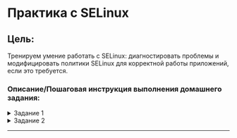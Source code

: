 # Практика с SELinux

## Цель:

Тренируем умение работать с SELinux: диагностировать проблемы и модифицировать политики SELinux для корректной работы приложений, если это требуется.

### Описание/Пошаговая инструкция выполнения домашнего задания:

<details> 
 <summary markdown="span">Задание 1</summary>

 1.  Запустить nginx на нестандартном порту 3-мя разными способами:

*   переключатели setsebool;
*   добавление нестандартного порта в имеющийся тип;
*   формирование и установка модуля SELinux.
   
    К сдаче:
    README с описанием каждого решения (скриншоты и демонстрация приветствуются).


 2.    Обеспечить работоспособность приложения при включенном selinux.

*    развернуть приложенный стенд https://github.com/mbfx/otus-linux-adm/tree/master/selinux_dns_problems;
*    выяснить причину неработоспособности механизма обновления зоны (см. README);
*    предложить решение (или решения) для данной проблемы;
*    выбрать одно из решений для реализации, предварительно обосновав выбор;
*    реализовать выбранное решение и продемонстрировать его работоспособность.
   
 К сдаче:  
   README с анализом причины неработоспособности, возможными способами решения и обоснованием выбора одного из них;
   исправленный стенд или демонстрация работоспособной системы скриншотами и описанием.

---


### Запустить nginx на нестандартном порту 3-мя разными способами:

1. Создаем [стенд](task1/Vagrantfile)
2. Поднимаем [инфраструктуру и Nginx](task1/playbook.yml)
3. Заходим на машину
   ```sh
   vssh
   ```
4. Проверяем статус Nginx

```sh
[vagrant@selinux-server ~]$ systemctl status nginx
● nginx.service - The nginx HTTP and reverse proxy server
   Loaded: loaded (/usr/lib/systemd/system/nginx.service; enabled; vendor preset: disabled)
   Active: failed (Result: exit-code) since Sun 2022-10-30 12:47:06 UTC; 4min 53s ago
  Process: 7628 ExecStartPre=/usr/sbin/nginx -t (code=exited, status=1/FAILURE)
  Process: 7626 ExecStartPre=/usr/bin/rm -f /run/nginx.pid (code=exited, status=0/SUCCESS)
```

```sh
[root@selinux-server vagrant]# cat /var/log/nginx/
[root@selinux-server vagrant]# cat /var/log/nginx/error.log 
2022/10/30 12:46:51 [emerg] 7546#0: bind() to 0.0.0.0:4881 failed (13: Permission denied)
2022/10/30 12:46:56 [emerg] 7574#0: bind() to 0.0.0.0:4881 failed (13: Permission denied)
2022/10/30 12:47:01 [emerg] 7601#0: bind() to 0.0.0.0:4881 failed (13: Permission denied)
2022/10/30 12:47:06 [emerg] 7628#0: bind() to 0.0.0.0:4881 failed (13: Permission denied)
```


5. Проверяем логи аудита
```sh
[root@selinux-server vagrant]# grep 4881 /var/log/audit/audit.log 
type=AVC msg=audit(1667134011.270:1315): avc:  denied  { name_bind } for  pid=7546 comm="nginx" src=4881 scontext=system_u:system_r:httpd_t:s0 tcontext=system_u:object_r:unreserved_port_t:s0 tclass=tcp_socket permissive=0
```

6. Формируем отчет аудита

``` sh
   [root@selinux-server vagrant]# grep  667134026.941:1339 /var/log/audit/audit.log  | audit2why
type=AVC msg=audit(1667134026.941:1339): avc:  denied  { name_bind } for  pid=7628 comm="nginx" src=4881 scontext=system_u:system_r:httpd_t:s0 tcontext=system_u:object_r:unreserved_port_t:s0 tclass=tcp_socket permissive=0

        Was caused by:
        The boolean nis_enabled was set incorrectly. 
        Description:
        Allow nis to enabled

        Allow access by executing:
        # setsebool -P nis_enabled 1
```

Видим - возможность применени я рекомендации 
``` sh
setsebool -P nis_enabled 1
```

применяе ее
```sh
setsebool -P nis_enabled on
```

Перезапускаем Nginx
```sh
systemctl restart nginx
```
```sh
[root@selinux-server vagrant]# systemctl status  nginx
● nginx.service - The nginx HTTP and reverse proxy server
   Loaded: loaded (/usr/lib/systemd/system/nginx.service; enabled; vendor preset: disabled)
   Active: active (running) since Sun 2022-10-30 13:03:55 UTC; 18s ago
  Process: 7752 ExecStart=/usr/sbin/nginx (code=exited, status=0/SUCCESS)
  Process: 7749 ExecStartPre=/usr/sbin/nginx -t (code=exited, status=0/SUCCESS)
  Process: 7748 ExecStartPre=/usr/bin/rm -f /run/nginx.pid (code=exited, status=0/SUCCESS)
 Main PID: 7753 (nginx)
    Tasks: 3 (limit: 12403)
   Memory: 5.0M
   CGroup: /system.slice/nginx.service
           ├─7753 nginx: master process /usr/sbin/nginx
           ├─7754 nginx: worker process
           └─7755 nginx: worker process

Oct 30 13:03:55 selinux-server systemd[1]: Starting The nginx HTTP and reverse proxy server...
Oct 30 13:03:55 selinux-server nginx[7749]: nginx: the configuration file /etc/nginx/nginx.conf syntax is ok
Oct 30 13:03:55 selinux-server nginx[7749]: nginx: configuration file /etc/nginx/nginx.conf test is successful
Oct 30 13:03:55 selinux-server systemd[1]: nginx.service: Failed to parse PID from file /run/nginx.pid: Invalid argument
Oct 30 13:03:55 selinux-server systemd[1]: Started The nginx HTTP and reverse proxy server.
```

Возвращаем проблему 
``` sh
setsebool -P nis_enabled off
```

![dd](pict\1.png)
7. разрешим в SELinux работу nginx на порту TCP 4881 c помощью добавления нестандартного порта в имеющийся тип
проверяем пул портов доступных для HTTP
```sh
[root@selinux-server vagrant]# semanage port -l | grep http
http_cache_port_t              tcp      8080, 8118, 8123, 10001-10010
http_cache_port_t              udp      3130
http_port_t                    tcp      80, 81, 443, 488, 8008, 8009, 8443, 9000
pegasus_http_port_t            tcp      5988
pegasus_https_port_t           tcp      5989
```
Добавялем порт  в пул HTTp
```sh
semanage port -a -t http_port_t -p tcp 4881
```
рестартуем Nginx
```sh
systemctl restart nginx
```
проверяем статус Nginx
```sh
[root@selinux-server vagrant]# systemctl status nginx
● nginx.service - The nginx HTTP and reverse proxy server
   Loaded: loaded (/usr/lib/systemd/system/nginx.service; enabled; vendor preset: disabled)
   Active: active (running) since Sun 2022-10-30 13:40:51 UTC; 26s ago
  Process: 7824 ExecStart=/usr/sbin/nginx (code=exited, status=0/SUCCESS)
  Process: 7822 ExecStartPre=/usr/sbin/nginx -t (code=exited, status=0/SUCCESS)
  Process: 7820 ExecStartPre=/usr/bin/rm -f /run/nginx.pid (code=exited, status=0/SUCCESS)
 Main PID: 7825 (nginx)
    Tasks: 3 (limit: 12403)
   Memory: 5.0M
   CGroup: /system.slice/nginx.service
           ├─7825 nginx: master process /usr/sbin/nginx
           ├─7826 nginx: worker process
           └─7827 nginx: worker process

Oct 30 13:40:51 selinux-server systemd[1]: Starting The nginx HTTP and reverse proxy server...
Oct 30 13:40:51 selinux-server nginx[7822]: nginx: the configuration file /etc/nginx/nginx.conf syntax is ok
Oct 30 13:40:51 selinux-server nginx[7822]: nginx: configuration file /etc/nginx/nginx.conf test is successful
Oct 30 13:40:51 selinux-server systemd[1]: nginx.service: Failed to parse PID from file /run/nginx.pid: Invalid argument
Oct 30 13:40:51 selinux-server systemd[1]: Started The nginx HTTP and reverse proxy server.
```

```sh
[root@selinux-server vagrant]# curl localhost:4881
<h1>Hi,  I am selinux-server  machine </h1>[root@selinux-server vagrant]# 
```

Возвращаем проблему 
```sh
[root@selinux-server vagrant]# semanage port -d -t http_port_t -p tcp 4881
```

![dd](pict\2.png)
8. Разрешим в SELinux работу nginx на порту TCP 4881 c помощью формирования
и установки модуля SELinux

```sh

[root@selinux-server vagrant]# systemctl restart nginx
Job for nginx.service failed because the control process exited with error code.
See "systemctl status nginx.service" and "journalctl -xe" for details.
[root@selinux-server vagrant]# systemctl status nginx
● nginx.service - The nginx HTTP and reverse proxy server
   Loaded: loaded (/usr/lib/systemd/system/nginx.service; enabled; vendor preset: disabled)
   Active: failed (Result: exit-code) since Sun 2022-10-30 14:23:46 UTC; 10s ago
  Process: 7824 ExecStart=/usr/sbin/nginx (code=exited, status=0/SUCCESS)
  Process: 7872 ExecStartPre=/usr/sbin/nginx -t (code=exited, status=1/FAILURE)
  Process: 7868 ExecStartPre=/usr/bin/rm -f /run/nginx.pid (code=exited, status=0/SUCCESS)
 Main PID: 7825 (code=exited, status=0/SUCCESS)

Oct 30 14:23:45 selinux-server systemd[1]: nginx.service: Succeeded.
Oct 30 14:23:45 selinux-server systemd[1]: Stopped The nginx HTTP and reverse proxy server.
Oct 30 14:23:45 selinux-server systemd[1]: Starting The nginx HTTP and reverse proxy server...
Oct 30 14:23:46 selinux-server nginx[7872]: nginx: the configuration file /etc/nginx/nginx.conf syntax is ok
Oct 30 14:23:46 selinux-server nginx[7872]: nginx: [emerg] bind() to 0.0.0.0:4881 failed (13: Permission denied)
Oct 30 14:23:46 selinux-server nginx[7872]: nginx: configuration file /etc/nginx/nginx.conf test failed
Oct 30 14:23:46 selinux-server systemd[1]: nginx.service: Control process exited, code=exited status=1
Oct 30 14:23:46 selinux-server systemd[1]: nginx.service: Failed with result 'exit-code'.
Oct 30 14:23:46 selinux-server systemd[1]: Failed to start The nginx HTTP and reverse proxy server.
```

```sh
[root@selinux-server vagrant]# grep nginx /var/log/audit/audit.log | audit2allow -M nginx
******************** IMPORTANT ***********************
To make this policy package active, execute:

semodule -i nginx.pp

[root@selinux-server vagrant]# 
```

```sh
[root@selinux-server vagrant]# cat nginx.te 

module nginx 1.0;

require {
        type httpd_t;
        type unreserved_port_t;
        class tcp_socket name_bind;
}

#============= httpd_t ==============

#!!!! This avc can be allowed using the boolean 'nis_enabled'
allow httpd_t unreserved_port_t:tcp_socket name_bind;
```

```sh
semodule -i nginx.pp
```

```sh
[root@selinux-server vagrant]# systemctl status nginx
● nginx.service - The nginx HTTP and reverse proxy server
   Loaded: loaded (/usr/lib/systemd/system/nginx.service; enabled; vendor preset: disabled)
   Active: active (running) since Sun 2022-10-30 14:28:47 UTC; 11s ago
  Process: 7898 ExecStart=/usr/sbin/nginx (code=exited, status=0/SUCCESS)
  Process: 7896 ExecStartPre=/usr/sbin/nginx -t (code=exited, status=0/SUCCESS)
  Process: 7894 ExecStartPre=/usr/bin/rm -f /run/nginx.pid (code=exited, status=0/SUCCESS)
 Main PID: 7899 (nginx)
    Tasks: 3 (limit: 12403)
   Memory: 5.0M
   CGroup: /system.slice/nginx.service
           ├─7899 nginx: master process /usr/sbin/nginx
           ├─7900 nginx: worker process
           └─7901 nginx: worker process

Oct 30 14:28:47 selinux-server systemd[1]: Starting The nginx HTTP and reverse proxy server...
Oct 30 14:28:47 selinux-server nginx[7896]: nginx: the configuration file /etc/nginx/nginx.conf syntax is ok
Oct 30 14:28:47 selinux-server nginx[7896]: nginx: configuration file /etc/nginx/nginx.conf test is successful
Oct 30 14:28:47 selinux-server systemd[1]: Started The nginx HTTP and reverse proxy server.
```

![Решение 3](pict\3.png)

</details>


<details>

 <summary markdown="span">Задание 2</summary>
1. Поднимаем инфраструктуру
   
```sh
vagrant up
```
2. Заходим на машину клиент и обновляем 
``` sh 
vssh client
```
``` sh
 nsupdate -k /etc/named.zonetransfer.key
    server 192.168.50.10
    zone ddns.lab 
    update add www.ddns.lab. 60 A 192.168.50.15
    send
```

```sh
[vagrant@client ~]$ nsupdate -k /etc/named.zonetransfer.key
> server 192.168.50.10
> zone ddns.lab 
> update add www.ddns.lab. 60 A 192.168.50.15
> send
update failed: SERVFAIL
```

проверим  логи аудита на клиенте

```sh
sudo cat /var/log/audit/audit.log | audit2why
# ответа нет - все ок
```


3. Дебажим сервер
```sh
vssh ns01
```
Шерстим аудит

```sh
[root@ns01 ~]#  cat /var/log/audit/audit.log | audit2why
type=AVC msg=audit(1667377701.502:1254): avc:  denied  { search } for  pid=5005 comm="isc-worker0000" name="net" dev="proc" ino=7077 scontext=system_u:system_r:named_t:s0 tcontext=system_u:object_r:sysctl_net_t:s0 tclass=dir

        Was caused by:
                Missing type enforcement (TE) allow rule.

                You can use audit2allow to generate a loadable module to allow this access.

type=AVC msg=audit(1667377701.502:1255): avc:  denied  { search } for  pid=5005 comm="isc-worker0000" name="net" dev="proc" ino=7077 scontext=system_u:system_r:named_t:s0 tcontext=system_u:object_r:sysctl_net_t:s0 tclass=dir

        Was caused by:
                Missing type enforcement (TE) allow rule.

                You can use audit2allow to generate a loadable module to allow this access.

type=AVC msg=audit(1667378223.453:1268): avc:  denied  { create } for  pid=5005 comm="isc-worker0000" name="named.ddns.lab.view1.jnl" scontext=system_u:system_r:named_t:s0 tcontext=system_u:object_r:etc_t:s0 tclass=file
```


4.  Проблема в доступах процесса к каталогам типа etc_t

```sh
[root@ns01 ~]# ls -laZ /etc/named
drw-rwx---. root named system_u:object_r:etc_t:s0       .
drwxr-xr-x. root root  system_u:object_r:etc_t:s0       ..
drw-rwx---. root named unconfined_u:object_r:etc_t:s0   dynamic
-rw-rw----. root named system_u:object_r:etc_t:s0       named.50.168.192.rev
-rw-rw----. root named system_u:object_r:etc_t:s0       named.dns.lab
-rw-rw----. root named system_u:object_r:etc_t:s0       named.dns.lab.view1
-rw-rw----. root named system_u:object_r:etc_t:s0       named.newdns.lab
```

5.  Проверим в каком каталоге по политке должны лежать файлы
```sh
[root@ns01 ~]# semanage fcontext -l | grep named
/etc/rndc.*                                        regular file       system_u:object_r:named_conf_t:s0 
/var/named(/.*)?                                   all files          system_u:object_r:named_zone_t:s0 
```
основной катлог конфигураций  /var/named

6.   Исправляем плейбук и конфиг
   
``` yml
  - name: copy dynamic zone ddns.lab.view1
    copy:
      src: files/ns01/named.ddns.lab.view1
      dest: /var/named/dynamic/ #changed
      owner: named
      group: named
      mode: 0660
```

```js
    zone "ddns.lab" {
        type master;
        allow-transfer { key "zonetransfer.key"; };
        allow-update { key "zonetransfer.key"; };
        file "/var/named/dynamic/named.ddns.lab.view1";# changed
    };
```

7. Перезапускаем  provision
```sh
 vagrant provision --provision-with   ansible_local         
```
8.  Перестратовываем серис на ns01
```sh
systemctl restart named
```
9.  Идем на  client  и проверяем
```sh
[vagrant@client ~]$  nsupdate -k /etc/named.zonetransfer.key
> server 192.168.50.10
> zone ddns.lab
>  update add www.ddns.lab. 60 A 192.168.50.15
> send
> quit
[vagrant@client ~]$ ping www.ddns.lab
PING www.ddns.lab (192.168.50.15) 56(84) bytes of data.
64 bytes from web1.dns.lab (192.168.50.15): icmp_seq=1 ttl=64 time=0.012 ms
```
10.  Результат достигнут - запись в dns добавлена. хост резолвится

![Решение 3](pict\4.png)

</details>


---